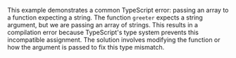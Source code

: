 This example demonstrates a common TypeScript error: passing an array to a function expecting a string. The function `greeter` expects a string argument, but we are passing an array of strings.  This results in a compilation error because TypeScript's type system prevents this incompatible assignment. The solution involves modifying the function or how the argument is passed to fix this type mismatch.